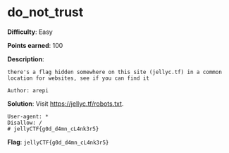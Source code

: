 # do_not_trust 

**Difficulty**: Easy

**Points earned**: 100

**Description**:

```
there's a flag hidden somewhere on this site (jellyc.tf) in a common location for websites, see if you can find it

Author: arepi
```

**Solution**: Visit https://jellyc.tf/robots.txt.

```
User-agent: *
Disallow: /
# jellyCTF{g0d_d4mn_cL4nk3r5}
```

**Flag**: `jellyCTF{g0d_d4mn_cL4nk3r5}`